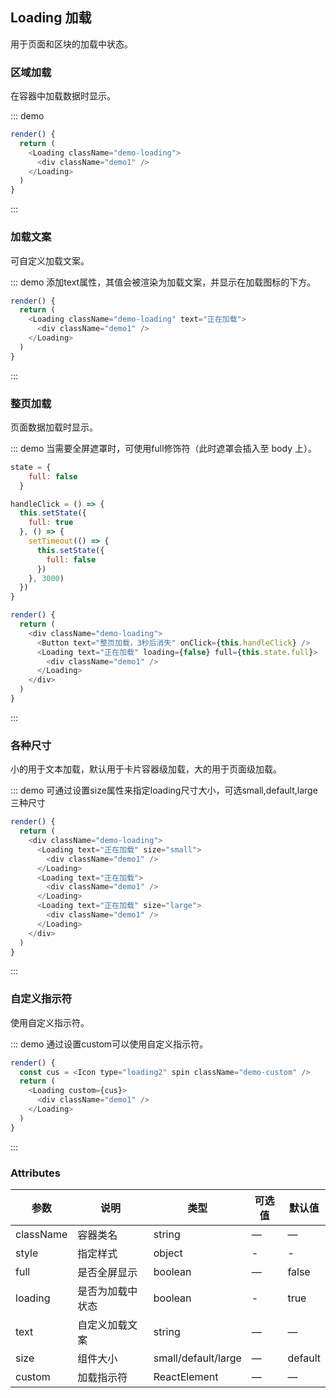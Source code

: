 ## Loading 加载

用于页面和区块的加载中状态。

### 区域加载

在容器中加载数据时显示。

::: demo 
```js
render() {
  return (
    <Loading className="demo-loading">
      <div className="demo1" />
    </Loading>
  )
}
```
:::

### 加载文案

可自定义加载文案。

::: demo 添加text属性，其值会被渲染为加载文案，并显示在加载图标的下方。
```js
render() {
  return (
    <Loading className="demo-loading" text="正在加载">
      <div className="demo1" />
    </Loading>
  )
}
```
:::

### 整页加载

页面数据加载时显示。

::: demo 当需要全屏遮罩时，可使用full修饰符（此时遮罩会插入至 body 上）。
```js
state = {
    full: false
  }

handleClick = () => {
  this.setState({
    full: true
  }, () => {
    setTimeout(() => {
      this.setState({
        full: false
      })
    }, 3000)
  })
}

render() {
  return (
    <div className="demo-loading">
      <Button text="整页加载，3秒后消失" onClick={this.handleClick} />
      <Loading text="正在加载" loading={false} full={this.state.full}>
        <div className="demo1" />
      </Loading>
    </div>
  )
}
```
:::

### 各种尺寸

小的用于文本加载，默认用于卡片容器级加载，大的用于页面级加载。

::: demo 可通过设置size属性来指定loading尺寸大小，可选small,default,large三种尺寸
```js
render() {
  return (
    <div className="demo-loading">
      <Loading text="正在加载" size="small">
        <div className="demo1" />
      </Loading>
      <Loading text="正在加载">
        <div className="demo1" />
      </Loading>
      <Loading text="正在加载" size="large">
        <div className="demo1" />
      </Loading>
    </div>
  )
}
```
:::

### 自定义指示符

使用自定义指示符。

::: demo 通过设置custom可以使用自定义指示符。
```js
render() {
  const cus = <Icon type="loading2" spin className="demo-custom" />
  return (
    <Loading custom={cus}>
      <div className="demo1" />
    </Loading>
  )
}
```
:::

### Attributes
| 参数      | 说明          | 类型      | 可选值                           | 默认值  |
|---------- |-------------- |---------- |--------------------------------  |-------- |
| className | 容器类名 | string | — | — |
| style | 指定样式 | object | - | - |
| full | 是否全屏显示 | boolean | — | false |
| loading | 是否为加载中状态 | boolean | - | true |
| text | 自定义加载文案 | string | — | — |
| size | 组件大小 | small/default/large | — | default |
| custom | 加载指示符 | ReactElement | — | — |
